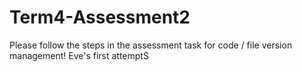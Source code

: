 # Term4-Assessment2
Please follow the steps in the assessment task for code / file version management!
Eve's first attemptS
